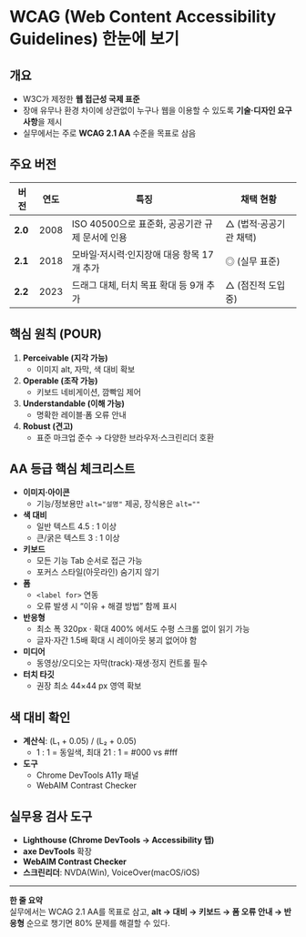 # WCAG (Web Content Accessibility Guidelines) 한눈에 보기

## 개요
- W3C가 제정한 **웹 접근성 국제 표준**  
- 장애 유무나 환경 차이에 상관없이 누구나 웹을 이용할 수 있도록 **기술·디자인 요구 사항**을 제시  
- 실무에서는 주로 **WCAG 2.1 AA** 수준을 목표로 삼음  

## 주요 버전
| 버전      | 연도 | 특징                                       | 채택 현황                 |
| --------- | ---- | ------------------------------------------ | ------------------------- |
| **2.0**   | 2008 | ISO 40500으로 표준화, 공공기관 규제 문서에 인용 | △ (법적·공공기관 채택)    |
| **2.1**   | 2018 | 모바일·저시력·인지장애 대응 항목 17개 추가       | ◎ (실무 표준)             |
| **2.2**   | 2023 | 드래그 대체, 터치 목표 확대 등 9개 추가         | △ (점진적 도입 중)        |

## 핵심 원칙 (POUR)
1. **Perceivable (지각 가능)**  
   - 이미지 alt, 자막, 색 대비 확보  
2. **Operable (조작 가능)**  
   - 키보드 네비게이션, 깜빡임 제어  
3. **Understandable (이해 가능)**  
   - 명확한 레이블·폼 오류 안내  
4. **Robust (견고)**  
   - 표준 마크업 준수 → 다양한 브라우저·스크린리더 호환  

## AA 등급 핵심 체크리스트
- **이미지·아이콘**  
  - 기능/정보용만 `alt="설명"` 제공, 장식용은 `alt=""`  
- **색 대비**  
  - 일반 텍스트 4.5 : 1 이상  
  - 큰/굵은 텍스트 3 : 1 이상  
- **키보드**  
  - 모든 기능 Tab 순서로 접근 가능  
  - 포커스 스타일(아웃라인) 숨기지 않기  
- **폼**  
  - `<label for>` 연동  
  - 오류 발생 시 “이유 + 해결 방법” 함께 표시  
- **반응형**  
  - 최소 폭 320px · 확대 400% 에서도 수평 스크롤 없이 읽기 가능  
  - 글자·자간 1.5배 확대 시 레이아웃 붕괴 없어야 함  
- **미디어**  
  - 동영상/오디오는 자막(track)·재생·정지 컨트롤 필수  
- **터치 타깃**  
  - 권장 최소 44×44 px 영역 확보  

## 색 대비 확인
- **계산식**: (L₁ + 0.05) / (L₂ + 0.05)  
  - 1 : 1 = 동일색, 최대 21 : 1 = #000 vs #fff  
- **도구**  
  - Chrome DevTools A11y 패널  
  - WebAIM Contrast Checker  

## 실무용 검사 도구
- **Lighthouse (Chrome DevTools → Accessibility 탭)**  
- **axe DevTools** 확장  
- **WebAIM Contrast Checker**  
- **스크린리더**: NVDA(Win), VoiceOver(macOS/iOS)  

---

**한 줄 요약**  
실무에서는 WCAG 2.1 AA를 목표로 삼고, **alt → 대비 → 키보드 → 폼 오류 안내 → 반응형** 순으로 챙기면 80% 문제를 해결할 수 있다.  
